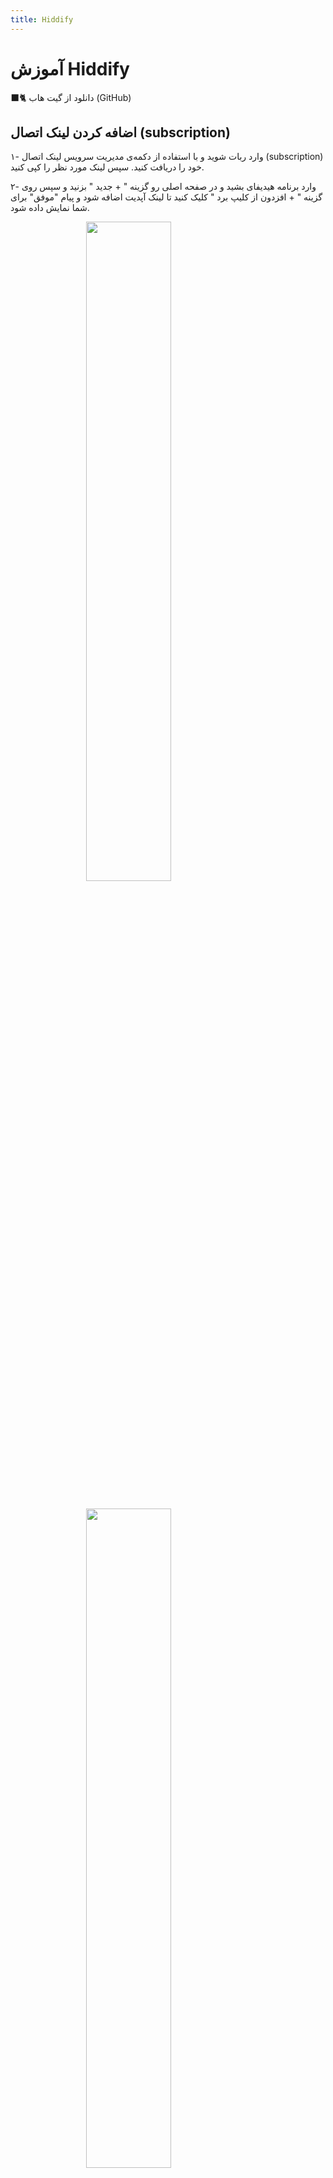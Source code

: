 ```yaml
---
title: Hiddify
---
```


# آموزش Hiddify

🐈‍⬛️ دانلود از گیت هاب (GitHub)

## اضافه کردن لینک اتصال (subscription)
۱- وارد ربات شوید و با استفاده از دکمه‌ی مدیریت سرویس لینک اتصال (subscription) خود را دریافت کنید. سپس لینک مورد نظر را کپی کنید.

۲- وارد برنامه هیدیفای بشید و در صفحه اصلی رو گزینه " + جدید " بزنید و سپس روی گزینه " + افزدون از کلیپ برد " کلیک کنید تا لینک آپدیت اضافه شود و پیام "موفق" برای شما نمایش داده شود.

<img src="https://github.com/VPNHELP/vpnhelp.github.io/assets/129318294/33856f26-604b-4ecb-be09-a172db5b56f5"
     style="display:block;float:none;margin-left:auto;margin-right:auto;width:52%">
<br>


<img src="https://github.com/VPNHELP/vpnhelp.github.io/assets/129318294/8187a16d-e05f-4b89-9f7b-8deeab3446f8"
     style="display:block;float:none;margin-left:auto;margin-right:auto;width:52%">
<br>



۳- سپس روی آیکون هیدیفای در وسط صفحه کلیک کنید تا به سرور‌ها متصل شوید.

<img src="https://github.com/VPNHELP/vpnhelp.github.io/assets/129318294/23d72761-565b-48c2-9f3a-4ba4a9000ade"
     style="display:block;float:none;margin-left:auto;margin-right:auto;width:52%">
<br>
۴- برای دیدن لیست سرور‌ها می‌توانید از تب Proxies استفاده کنید.

⚠️ توجه کنید:

۱- هنگام اضافه کردن لینک آپدیت، فیلترشکن روشنی نداشته باشید.

۲- تنظیمات ساعت و تاریخ کامپیوتر‌تان حتما روی اتوماتیک باشد.


## آپدیت کردن لینک اتصال (subscription)

۱- بر روی subscription در صفحه‌ی اصلی کلیک کنید.

۲- در پنجره‌ی باز شده گزینه‌ی update all subscription را انتخاب کنید.

⚠️ توجه کنید:

۱- هنگام آپدیت کردن، فیلترشکن روشنی نداشته باشید.
